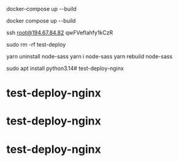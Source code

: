 
docker-compose up --build

docker compose up --build


ssh root@194.67.84.82
qwFVeflahfy1kCzR


sudo rm -rf test-deploy


yarn uninstall node-sass
yarn i node-sass
yarn rebuild node-sass


sudo apt install python3.14# test-deploy-nginx
# test-deploy-nginx
# test-deploy-nginx
# test-deploy-nginx
